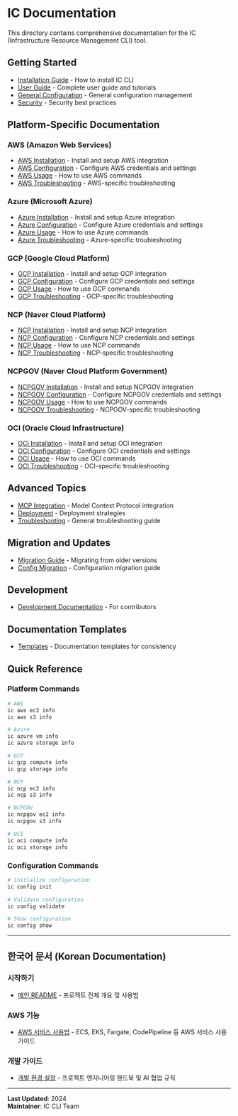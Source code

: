 # IC Documentation

This directory contains comprehensive documentation for the IC (Infrastructure Resource Management CLI) tool.

## Getting Started

- [Installation Guide](installation.md) - How to install IC CLI
- [User Guide](user_guide.md) - Complete user guide and tutorials
- [General Configuration](general/configuration.md) - General configuration management
- [Security](security.md) - Security best practices

## Platform-Specific Documentation

### AWS (Amazon Web Services)
- [AWS Installation](aws/installation.md) - Install and setup AWS integration
- [AWS Configuration](aws/configuration.md) - Configure AWS credentials and settings
- [AWS Usage](aws/usage.md) - How to use AWS commands
- [AWS Troubleshooting](aws/troubleshooting.md) - AWS-specific troubleshooting

### Azure (Microsoft Azure)
- [Azure Installation](azure/installation.md) - Install and setup Azure integration
- [Azure Configuration](azure/configuration.md) - Configure Azure credentials and settings
- [Azure Usage](azure/usage.md) - How to use Azure commands
- [Azure Troubleshooting](azure/troubleshooting.md) - Azure-specific troubleshooting

### GCP (Google Cloud Platform)
- [GCP Installation](gcp/installation.md) - Install and setup GCP integration
- [GCP Configuration](gcp/configuration.md) - Configure GCP credentials and settings
- [GCP Usage](gcp/usage.md) - How to use GCP commands
- [GCP Troubleshooting](gcp/troubleshooting.md) - GCP-specific troubleshooting

### NCP (Naver Cloud Platform)
- [NCP Installation](ncp/installation.md) - Install and setup NCP integration
- [NCP Configuration](ncp/configuration.md) - Configure NCP credentials and settings
- [NCP Usage](ncp/usage.md) - How to use NCP commands
- [NCP Troubleshooting](ncp/troubleshooting.md) - NCP-specific troubleshooting

### NCPGOV (Naver Cloud Platform Government)
- [NCPGOV Installation](ncpgov/installation.md) - Install and setup NCPGOV integration
- [NCPGOV Configuration](ncpgov/configuration.md) - Configure NCPGOV credentials and settings
- [NCPGOV Usage](ncpgov/usage.md) - How to use NCPGOV commands
- [NCPGOV Troubleshooting](ncpgov/troubleshooting.md) - NCPGOV-specific troubleshooting

### OCI (Oracle Cloud Infrastructure)
- [OCI Installation](oci/installation.md) - Install and setup OCI integration
- [OCI Configuration](oci/configuration.md) - Configure OCI credentials and settings
- [OCI Usage](oci/usage.md) - How to use OCI commands
- [OCI Troubleshooting](oci/troubleshooting.md) - OCI-specific troubleshooting

## Advanced Topics

- [MCP Integration](mcp_integration.md) - Model Context Protocol integration
- [Deployment](deployment.md) - Deployment strategies
- [Troubleshooting](troubleshooting.md) - General troubleshooting guide

## Migration and Updates

- [Migration Guide](migration_guide.md) - Migrating from older versions
- [Config Migration](config_migration.md) - Configuration migration guide

## Development

- [Development Documentation](development/) - For contributors

## Documentation Templates

- [Templates](_templates/) - Documentation templates for consistency

## Quick Reference

### Platform Commands
```bash
# AWS
ic aws ec2 info
ic aws s3 info

# Azure  
ic azure vm info
ic azure storage info

# GCP
ic gcp compute info
ic gcp storage info

# NCP
ic ncp ec2 info
ic ncp s3 info

# NCPGOV
ic ncpgov ec2 info
ic ncpgov s3 info

# OCI
ic oci compute info
ic oci storage info
```

### Configuration Commands
```bash
# Initialize configuration
ic config init

# Validate configuration
ic config validate

# Show configuration
ic config show
```

---

## 한국어 문서 (Korean Documentation)

### 시작하기
- [메인 README](../README.md) - 프로젝트 전체 개요 및 사용법

### AWS 기능
- [AWS 서비스 사용법](aws/README.md) - ECS, EKS, Fargate, CodePipeline 등 AWS 서비스 사용 가이드

### 개발 가이드
- [개발 환경 설정](../.cursor/rules.md) - 프로젝트 엔지니어링 핸드북 및 AI 협업 규칙

---

**Last Updated**: 2024  
**Maintainer**: IC CLI Team